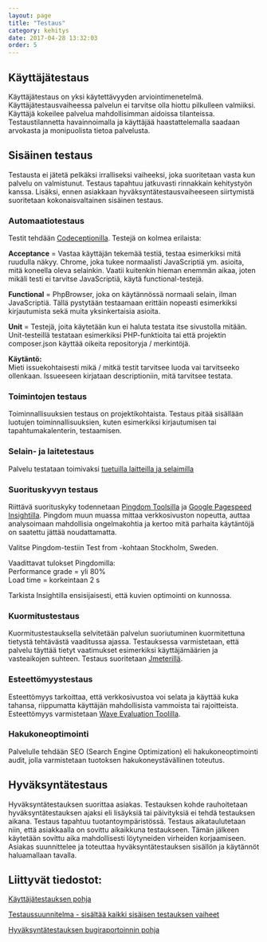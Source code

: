 ```yaml
---
layout: page
title: "Testaus"
category: kehitys
date: 2017-04-28 13:32:03
order: 5
---
```

## Käyttäjätestaus

Käyttäjätestaus on yksi käytettävyyden arviointimenetelmä. Käyttäjätestausvaiheessa palvelun ei tarvitse olla hiottu pilkulleen valmiiksi. Käyttäjä kokeilee palvelua mahdollisimman aidoissa tilanteissa. Testaustilannetta havainnoimalla ja käyttäjää haastattelemalla saadaan arvokasta ja monipuolista tietoa palvelusta.

## Sisäinen testaus

Testausta ei jätetä pelkäksi irralliseksi vaiheeksi, joka suoritetaan vasta kun palvelu on valmistunut. Testaus tapahtuu jatkuvasti rinnakkain kehitystyön kanssa. Lisäksi, ennen asiakkaan hyväksyntätestausvaiheeseen siirtymistä suoritetaan kokonaisvaltainen sisäinen testaus.

### Automaatiotestaus

Testit tehdään [Codeceptionilla](http://codeception.com/). Testejä on kolmea erilaista:

**Acceptance** = Vastaa käyttäjän tekemää testiä, testaa esimerkiksi mitä ruudulla näkyy. Chrome, joka tukee normaalisti JavaScriptiä ym. asioita, mitä koneella oleva selainkin. Vaatii kuitenkin hieman enemmän aikaa, joten mikäli testi ei tarvitse JavaScriptiä, käytä functional-testejä.

**Functional** = PhpBrowser, joka on käytännössä normaali selain, ilman JavaScriptiä. Tällä pystytään testaamaan erittäin nopeasti esimerkiksi kirjautumista sekä muita yksinkertaisia asioita.

**Unit** = Testejä, joita käytetään kun ei haluta testata itse sivustolla mitään. Unit-testeillä testataan esimerkiksi PHP-funktioita tai että projektin composer.json käyttää oikeita repositoryja / merkintöjä.

**Käytäntö:**  
Mieti issuekohtaisesti mikä / mitkä testit tarvitsee luoda vai tarvitseeko ollenkaan. Issueeseen kirjataan descriptioniin, mitä tarvitsee testata.


### Toimintojen testaus

Toiminnallisuuksien testaus on projektikohtaista. Testaus pitää sisällään luotujen toiminnallisuuksien, kuten esimerkiksi kirjautumisen tai tapahtumakalenterin, testaamisen.

### Selain- ja laitetestaus

Palvelu testataan toimivaksi [tuetuilla laitteilla ja selaimilla](https://geniem.atlassian.net/wiki/spaces/CG/pages/100368389/Selaimet+ja+laitteet+joilla+testataan)

### Suorituskyvyn testaus

Riittävä suorituskyky todennetaan [Pingdom Toolsilla](https://tools.pingdom.com/) ja [Google Pagespeed Insightilla](https://developers.google.com/speed/pagespeed/insights/?hl=fi). Pingdom muun muassa mittaa verkkosivuston nopeutta, auttaa analysoimaan mahdollisia ongelmakohtia ja kertoo mitä parhaita käytäntöjä on saatettu jättää noudattamatta.

Valitse Pingdom-testiin Test from -kohtaan Stockholm, Sweden.

Vaadittavat tulokset Pingdomilla:  
Performance grade = yli 80%  
Load time = korkeintaan 2 s

Tarkista Insightilla ensisijaisesti, että kuvien optimointi on kunnossa. 

### Kuormitustestaus

Kuormitustestauksella selvitetään palvelun suoriutuminen kuormitettuna tietystä tehtävästä vaaditussa ajassa. Testauksessa varmistetaan, että palvelu täyttää tietyt vaatimukset esimerkiksi käyttäjämäärien ja vasteaikojen suhteen. Testaus suoritetaan [Jmeterillä](http://jmeter.apache.org/).

### Esteettömyystestaus

Esteettömyys tarkoittaa, että verkkosivustoa voi selata ja käyttää kuka tahansa, riippumatta käyttäjän mahdollisista vammoista tai rajoitteista. Esteettömyys varmistetaan [Wave Evaluation Toolilla](https://chrome.google.com/webstore/detail/wave-evaluation-tool/jbbplnpkjmmeebjpijfedlgcdilocofh).

### Hakukoneoptimointi

Palvelulle tehdään SEO (Search Engine Optimization) eli hakukoneoptimointi audit, jolla varmistetaan tuotoksen hakukoneystävällinen toteutus.

## Hyväksyntätestaus

Hyväksyntätestauksen suorittaa asiakas. Testauksen kohde rauhoitetaan hyväksyntätestauksen ajaksi eli lisäyksiä tai päivityksiä ei tehdä testauksen aikana. Testaus tapahtuu tuotantoympäristössä. Testaus aikataulutetaan niin, että asiakkaalla on sovittu aikaikkuna testaukseen. Tämän jälkeen käytetään sovittu aika mahdollisesti löytyneiden virheiden korjaamiseen. 
Asiakas suunnittelee ja toteuttaa hyväksyntätestauksen sisällön ja käytännöt haluamallaan tavalla.


## Liittyvät tiedostot:

[Käyttäjätestauksen pohja](https://docs.google.com/a/geniem.com/document/d/1eUVfON6gt36YtxigbZfIvKJuYS4RvBwNr7ImKBnxVC4/edit?usp=sharing)

[Testaussuunnitelma - sisältää kaikki sisäisen testauksen vaiheet](https://docs.google.com/a/geniem.com/spreadsheets/d/1QLYGZZ6QZIN3mDb9I0RHFzCsT5OkUFuz_jb4MrnKZ2U/edit?usp=sharing)

[Hyväksyntätestauksen bugiraportoinnin pohja](https://drive.google.com/open?id=1NSkR8Cxvlx0NyKdSdj1nRwl4Vxzyn8Y9LkQJvqYTvCY)



